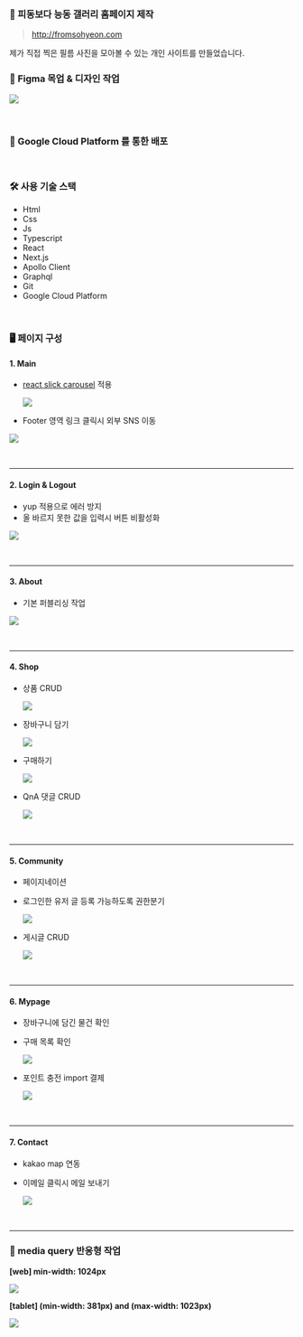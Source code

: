 ### 🌱 피동보다 능동 갤러리 홈페이지 제작

> http://fromsohyeon.com

제가 직접 찍은 필름 사진을 모아볼 수 있는 개인 사이트를 만들었습니다.

### 🎨 Figma 목업 & 디자인 작업

![](https://velog.velcdn.com/images/hjthgus777/post/95923b00-f6b5-4d5a-b467-7103da9bd293/image.png)

<br>

### 📡 Google Cloud Platform 를 통한 배포

<br>

### 🛠 사용 기술 스택

- Html
- Css
- Js
- Typescript
- React
- Next.js
- Apollo Client
- Graphql
- Git
- Google Cloud Platform

<br>

### 🖥 페이지 구성

#### 1. Main

- [react slick carousel](https://react-slick.neostack.com/) 적용

  ![](https://velog.velcdn.com/images/hjthgus777/post/57ed2f25-643c-4a8e-b491-d6a4e6cadfe9/image.gif)

- Footer 영역 링크 클릭시 외부 SNS 이동

![](https://velog.velcdn.com/images/hjthgus777/post/9a949800-1b5a-439a-88e4-b8ce0222f449/image.gif)

<br>

---

#### 2. Login & Logout

- yup 적용으로 에러 방지
- 올 바르지 못한 값을 입력시 버튼 비활성화

![](https://velog.velcdn.com/images/hjthgus777/post/f5f49e6c-08d7-4306-8f60-8ff5e68cdb52/image.gif)

<br>

---

#### 3. About

- 기본 퍼블리싱 작업

![](https://velog.velcdn.com/images/hjthgus777/post/f49568d0-4fe8-46c4-8343-c7868d195627/image.gif)

<br>

---

#### 4. Shop

- 상품 CRUD

  ![](https://velog.velcdn.com/images/hjthgus777/post/1e889ef3-32c3-469e-9d60-9fd47e319fe2/image.gif)

- 장바구니 담기

  ![](https://velog.velcdn.com/images/hjthgus777/post/161fba27-adcd-45b3-98c0-d5acf500dd3e/image.gif)

- 구매하기

  ![](https://velog.velcdn.com/images/hjthgus777/post/10a3dc20-e313-4026-a484-abd702415301/image.gif)

- QnA 댓글 CRUD

  ![](https://velog.velcdn.com/images/hjthgus777/post/35020257-d12e-4507-97cd-d47822236d21/image.gif)

<br>

---

#### 5. Community

- 페이지네이션
- 로그인한 유저 글 등록 가능하도록 권한분기

  ![](https://velog.velcdn.com/images/hjthgus777/post/84a7d1d7-4951-4d5e-8e74-ceae6b326a6e/image.gif)

- 게시글 CRUD

  ![](https://velog.velcdn.com/images/hjthgus777/post/23aaa77b-d9a3-4e74-a2ae-c899a4095306/image.gif)

<br>

---

#### 6. Mypage

- 장바구니에 담긴 물건 확인
- 구매 목록 확인

  ![](https://velog.velcdn.com/images/hjthgus777/post/9d368aec-8d26-44b7-9e7a-e0d1bfe2e2f4/image.gif)

- 포인트 충전 import 결제

  ![](https://velog.velcdn.com/images/hjthgus777/post/58ab12eb-efd8-433f-bb4e-b3e52132f67b/image.gif)

<br>

---

#### 7. Contact

- kakao map 연동
- 이메일 클릭시 메일 보내기

  ![](https://velog.velcdn.com/images/hjthgus777/post/e390b56f-f99f-4452-a024-e29ffb28a1e9/image.gif)

<br>

---

### 📱 media query 반응형 작업

**[web] min-width: 1024px**

![](https://velog.velcdn.com/images/hjthgus777/post/153c9cfc-a489-4297-8707-4436a8c72288/image.gif)

**[tablet] (min-width: 381px) and (max-width: 1023px)**

![](https://velog.velcdn.com/images/hjthgus777/post/02ff3947-c999-4b05-afd2-e2bf38081aa8/image.gif)

